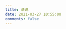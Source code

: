 ```yaml
---
title: 说说
date: 2021-03-27 10:55:00
comments: false
---
```


<script type="text/javascript" src="https://unpkg.com/artitalk"></script>

<div id="artitalk_main"></div>
<script>
new Artitalk({
    appId: 'N2yShDIS5eeA2T6yb5Jqllvy-MdYXbMMI',
    appKey: 'crO33Uj1zAU4hzwJ9K4Ey3sg'
})
</script>